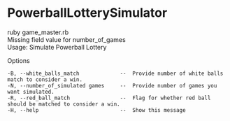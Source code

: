 # PowerballLotterySimulator
ruby game_master.rb  
Missing field value for number_of_games  
Usage: Simulate Powerball Lottery  

Options

    -B, --white_balls_match             --  Provide number of white balls match to consider a win.
    -N, --number_of_simulated games     --  Provide number of games you want simulated.
    -R, --red_ball_match                --  Flag for whether red ball should be matched to consider a win.
    -H, --help                          --  Show this message
